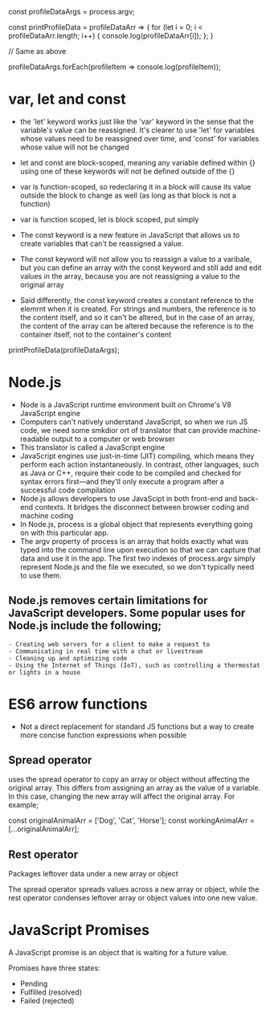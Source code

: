 const profileDataArgs = process.argv;

const printProfileData = profileDataArr => {
    for (let i = 0; i < profileDataArr.length; i++) {
        console.log(profileDataArr[i]);
    };
}

// Same as above

profileDataArgs.forEach(profileItem => console.log(profileItem));

# var, let and const

- the 'let' keyword works just like the 'var' keyword in the sense that the variable's value can be reassigned. It's clearer to use 'let' for variables whose values need to be reassigned over time, and 'const' for variables whose value will not be changed
- let and const are block-scoped, meaning any variable defined within {} using one of these keywords will not be defined outside of the {}
- var is function-scoped, so redeclaring it in a block will cause its value outside the block to change as well (as long as that block is not a function)
- var is function scoped, let is block scoped, put simply 

- The const keyword is a new feature in JavaScript that allows us to create variables that can't be reassigned a value.
- The const keyword will not allow you to reassign a value to a varibale, but you can define an array with the const keyword and still add and edit values in the array, because you are not reassigning a value to the original array
- Said differently, the const keyword creates a constant reference to the elemrnt when it is created. For strings and numbers, the reference is to the content itself, and so it can't be altered, but in the case of an array, the content of the array can be altered because the reference is to the container itself, not to the container's content 

printProfileData(profileDataArgs);

# Node.js

- Node is a JavaScript runtime environment built on Chrome's V8 JavaScript engine
- Computers can't natively understand JavaScript, so when we run JS code, we need some smkdior ort of translator that can provide machine-readable output to a computer or web browser
- This translator is called a JavaScript engine
- JavaScript engines use just-in-time (JIT) compiling, which means they perform each action instantaneously. In contrast, other languages, such as Java or C++, require their code to be compiled and checked for syntax errors first—and they'll only execute a program after a successful code compilation
- Node.js allows developers to use JavaScipt in both front-end and back-end contexts. It bridges the disconnect between browser coding and machine coding 
- In Node.js, process is a global object that represents everything going on with this particular app. 
- The argv property of process is an array that holds exactly what was typed into the command line upon execution so that we can capture that data and use it in the app. The first two indexes of process.argv simply represent Node.js and the file we executed, so we don't typically need to use them.

## Node.js removes certain limitations for JavaScript developers. Some popular uses for Node.js include the following;
    - Creating web servers for a client to make a request to
    - Communicating in real time with a chat or livestream
    - Cleaning up and optimizing code
    - Using the Internet of Things (IoT), such as controlling a thermostat or lights in a house

# ES6 arrow functions
- Not a direct replacement for standard JS functions but a way to create more concise function expressions when possible

## Spread operator

uses the spread operator to copy an array or object without affecting the original array. This differs from assigning an array as the value of a variable. In this case, changing the new array will affect the original array. For example;

const originalAnimalArr = ['Dog', 'Cat', 'Horse'];
const workingAnimalArr = [...originalAnimalArr];

## Rest operator

Packages leftover data under a new array or object

The spread operator spreads values across a new array or object, while the rest operator condenses leftover array or object values into one new value.

# JavaScript Promises

A JavaScript promise is an object that is waiting for a future value. 

Promises have three states:
- Pending
- Fulfilled (resolved)
- Failed (rejected)
